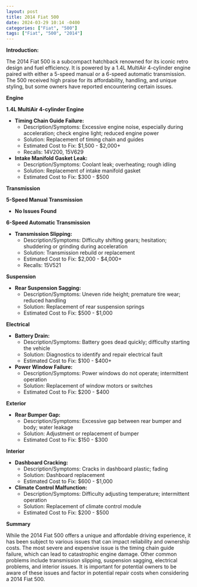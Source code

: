 ```yaml
---
layout: post
title: 2014 Fiat 500
date: 2024-03-29 10:14 -0400
categories: ["Fiat", "500"]
tags: ["Fiat", "500", "2014"]
---
```

**Introduction:**

The 2014 Fiat 500 is a subcompact hatchback renowned for its iconic retro design and fuel efficiency. It is powered by a 1.4L MultiAir 4-cylinder engine paired with either a 5-speed manual or a 6-speed automatic transmission. The 500 received high praise for its affordability, handling, and unique styling, but some owners have reported encountering certain issues.

**Engine**

**1.4L MultiAir 4-cylinder Engine**

* **Timing Chain Guide Failure:**
    * Description/Symptoms: Excessive engine noise, especially during acceleration; check engine light; reduced engine power
    * Solution: Replacement of timing chain and guides
    * Estimated Cost to Fix: $1,500 - $2,000+
    * Recalls: 14V200, 15V629
* **Intake Manifold Gasket Leak:**
    * Description/Symptoms: Coolant leak; overheating; rough idling
    * Solution: Replacement of intake manifold gasket
    * Estimated Cost to Fix: $300 - $500

**Transmission**

**5-Speed Manual Transmission**

* **No Issues Found**

**6-Speed Automatic Transmission**

* **Transmission Slipping:**
    * Description/Symptoms: Difficulty shifting gears; hesitation; shuddering or grinding during acceleration
    * Solution: Transmission rebuild or replacement
    * Estimated Cost to Fix: $2,000 - $4,000+
    * Recalls: 15V521

**Suspension**

* **Rear Suspension Sagging:**
    * Description/Symptoms: Uneven ride height; premature tire wear; reduced handling
    * Solution: Replacement of rear suspension springs
    * Estimated Cost to Fix: $500 - $1,000

**Electrical**

* **Battery Drain:**
    * Description/Symptoms: Battery goes dead quickly; difficulty starting the vehicle
    * Solution: Diagnostics to identify and repair electrical fault
    * Estimated Cost to Fix: $100 - $400+
* **Power Window Failure:**
    * Description/Symptoms: Power windows do not operate; intermittent operation
    * Solution: Replacement of window motors or switches
    * Estimated Cost to Fix: $200 - $400

**Exterior**

* **Rear Bumper Gap:**
    * Description/Symptoms: Excessive gap between rear bumper and body; water leakage
    * Solution: Adjustment or replacement of bumper
    * Estimated Cost to Fix: $150 - $300

**Interior**

* **Dashboard Cracking:**
    * Description/Symptoms: Cracks in dashboard plastic; fading
    * Solution: Dashboard replacement
    * Estimated Cost to Fix: $600 - $1,000
* **Climate Control Malfunction:**
    * Description/Symptoms: Difficulty adjusting temperature; intermittent operation
    * Solution: Replacement of climate control module
    * Estimated Cost to Fix: $200 - $500

**Summary**

While the 2014 Fiat 500 offers a unique and affordable driving experience, it has been subject to various issues that can impact reliability and ownership costs. The most severe and expensive issue is the timing chain guide failure, which can lead to catastrophic engine damage. Other common problems include transmission slipping, suspension sagging, electrical problems, and interior issues. It is important for potential owners to be aware of these issues and factor in potential repair costs when considering a 2014 Fiat 500.
